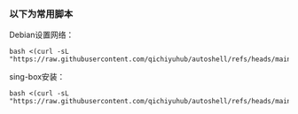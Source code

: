 ### 以下为常用脚本

Debian设置网络：
```
bash <(curl -sL "https://raw.githubusercontent.com/qichiyuhub/autoshell/refs/heads/main/debian_network.sh")
```
sing-box安装：
```
bash <(curl -sL "https://raw.githubusercontent.com/qichiyuhub/autoshell/refs/heads/main/install_singbox.sh")
```